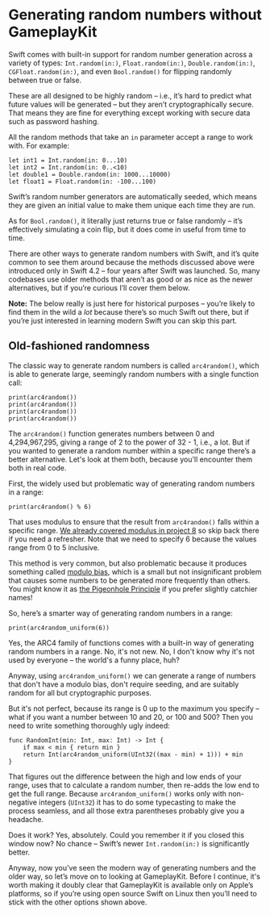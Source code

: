 # Generating random numbers without GameplayKit

Swift comes with built-in support for random number generation across a variety of types: `Int.random(in:)`, `Float.random(in:)`, `Double.random(in:)`, `CGFloat.random(in:)`, and even `Bool.random()` for flipping randomly between true or false.

These are all designed to be highly random – i.e., it’s hard to predict what future values will be generated – but they aren’t cryptographically secure. That means they are fine for everything except working with secure data such as password hashing.

All the random methods that take an `in` parameter accept a range to work with. For example:

    let int1 = Int.random(in: 0...10)
    let int2 = Int.random(in: 0..<10)
    let double1 = Double.random(in: 1000...10000)
    let float1 = Float.random(in: -100...100)

Swift’s random number generators are automatically seeded, which means they are given an initial value to make them unique each time they are run. 

As for `Bool.random()`, it literally just returns true or false randomly – it’s effectively simulating a coin flip, but it does come in useful from time to time.

There are other ways to generate random numbers with Swift, and it’s quite common to see them around because the methods discussed above were introduced only in Swift 4.2 – four years after Swift was launched. So, many codebases use older methods that aren’t as good or as nice as the newer alternatives, but if you’re curious I’ll cover them below.

**Note:** The below really is just here for historical purposes – you’re likely to find them in the wild a *lot* because there’s so much Swift out there, but if you’re just interested in learning modern Swift you can skip this part.


## Old-fashioned randomness

The classic way to generate random numbers is called `arc4random()`, which is able to generate large, seemingly random numbers with a single function call:

    print(arc4random())
    print(arc4random())
    print(arc4random())
    print(arc4random())

The `arc4random()` function generates numbers between 0 and 4,294,967,295, giving a range of 2 to the power of 32 - 1, i.e., a lot. But if you wanted to generate a random number within a specific range there’s a better alternative. Let's look at them both, because you'll encounter them both in real code.

First, the widely used but problematic way of generating random numbers in a range:

    print(arc4random() % 6)

That uses modulus to ensure that the result from `arc4random()` falls within a specific range. [We already covered modulus in project 8](/read/8/overview) so skip back there if you need a refresher. Note that we need to specify 6 because the values range from 0 to 5 inclusive.

This method is very common, but also problematic because it produces something called [modulo bias](https://zuttobenkyou.wordpress.com/2012/10/18/generating-random-numbers-without-modulo-bias/), which is a small but not insignificant problem that causes some numbers to be generated more frequently than others. You might know it as [the Pigeonhole Principle](https://en.wikipedia.org/wiki/Pigeonhole_principle) if you prefer slightly catchier names!

So, here’s a smarter way of generating random numbers in a range:

    print(arc4random_uniform(6))

Yes, the ARC4 family of functions comes with a built-in way of generating random numbers in a range. No, it's not new. No, I don't know why it's not used by everyone – the world's a funny place, huh?

Anyway, using `arc4random_uniform()` we can generate a range of numbers that don't have a modulo bias, don't require seeding, and are suitably random for all but cryptographic purposes.

But it's not perfect, because its range is 0 up to the maximum you specify – what if you want a number between 10 and 20, or 100 and 500? Then you need to write something thoroughly ugly indeed:

    func RandomInt(min: Int, max: Int) -> Int {
        if max < min { return min }
        return Int(arc4random_uniform(UInt32((max - min) + 1))) + min
    }

That figures out the difference between the high and low ends of your range, uses that to calculate a random number, then re-adds the low end to get the full range. Because `arc4random_uniform()` works only with non-negative integers (`UInt32`) it has to do some typecasting to make the process seamless, and all those extra parentheses probably give you a headache.

Does it work? Yes, absolutely. Could you remember it if you closed this window now? No chance – Swift’s newer `Int.random(in:)` is significantly better.

Anyway, now you’ve seen the modern way of generating numbers and the older way, so let’s move on to looking at GameplayKit. Before I continue, it's worth making it doubly clear that GameplayKit is available only on Apple’s platforms, so if you’re using open source Swift on Linux then you’ll need to stick with the other options shown above.

